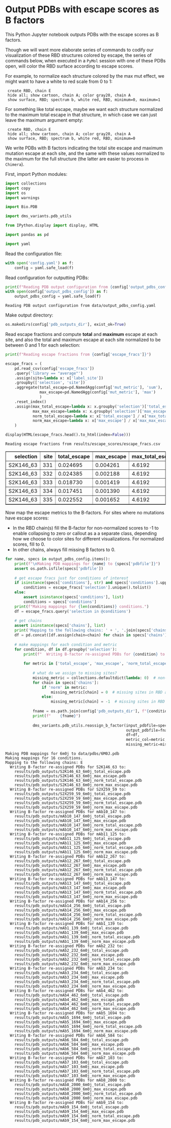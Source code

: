 # Output PDBs with escape scores as B factors
This Python Jupyter notebook outputs PDBs with the escape scores as B factors.

Though we will want more elaborate series of commands to codify our visualization of these RBD structures colored by escape, the series of commands below, when executed in a `PyMol` session with one of these PDBs open, will color the RBD surface according to escape scores.

For example, to normalize each structure colored by the max mut effect, we might want to have a white to red scale from 0 to 1:

     create RBD, chain E
     hide all; show cartoon, chain A; color gray20, chain A
     show surface, RBD; spectrum b, white red, RBD, minimum=0, maximum=1
     
For something like total escape, maybe we want each structure normalized to the maximum total escape in that structure, in which case we can just leave the maximum argument empty:

     create RBD, chain E
     hide all; show cartoon, chain A; color gray20, chain A
     show surface, RBD; spectrum b, white red, RBD, minimum=0
     
We write PDBs with B factors indicating the total site escape and maximum mutation escape at each site, and the same with these values normalized to the maximum for the full structure (the latter are easier to process in `Chimera`).

First, import Python modules:


```python
import collections
import copy
import os
import warnings

import Bio.PDB

import dms_variants.pdb_utils

from IPython.display import display, HTML

import pandas as pd

import yaml
```

Read the configuration file:


```python
with open('config.yaml') as f:
    config = yaml.safe_load(f)
```

Read configuration for outputting PDBs:


```python
print(f"Reading PDB output configuration from {config['output_pdbs_config']}")
with open(config['output_pdbs_config']) as f:
    output_pdbs_config = yaml.safe_load(f)
```

    Reading PDB output configuration from data/output_pdbs_config.yaml


Make output directory:


```python
os.makedirs(config['pdb_outputs_dir'], exist_ok=True)
```

Read escape fractions and compute **total** and **maximum** escape at each site, and also the total and maximum escape at each site normalized to be between 0 and 1 for each selection:


```python
print(f"Reading escape fractions from {config['escape_fracs']}")

escape_fracs = (
    pd.read_csv(config['escape_fracs'])
    .query('library == "average"')
    .assign(site=lambda x: x['label_site'])
    .groupby(['selection', 'site'])
    .aggregate(total_escape=pd.NamedAgg(config['mut_metric'], 'sum'),
               max_escape=pd.NamedAgg(config['mut_metric'], 'max')
               )
    .reset_index()
    .assign(max_total_escape=lambda x: x.groupby('selection')['total_escape'].transform('max'),
            max_max_escape=lambda x: x.groupby('selection')['max_escape'].transform('max'),
            norm_total_escape=lambda x: x['total_escape'] / x['max_total_escape'],
            norm_max_escape=lambda x: x['max_escape'] / x['max_max_escape'])
    )

display(HTML(escape_fracs.head().to_html(index=False)))
```

    Reading escape fractions from results/escape_scores/escape_fracs.csv



<table border="1" class="dataframe">
  <thead>
    <tr style="text-align: right;">
      <th>selection</th>
      <th>site</th>
      <th>total_escape</th>
      <th>max_escape</th>
      <th>max_total_escape</th>
      <th>max_max_escape</th>
      <th>norm_total_escape</th>
      <th>norm_max_escape</th>
    </tr>
  </thead>
  <tbody>
    <tr>
      <td>S2K146_63</td>
      <td>331</td>
      <td>0.024695</td>
      <td>0.004261</td>
      <td>4.6192</td>
      <td>1.0</td>
      <td>0.005346</td>
      <td>0.004261</td>
    </tr>
    <tr>
      <td>S2K146_63</td>
      <td>332</td>
      <td>0.024385</td>
      <td>0.002188</td>
      <td>4.6192</td>
      <td>1.0</td>
      <td>0.005279</td>
      <td>0.002188</td>
    </tr>
    <tr>
      <td>S2K146_63</td>
      <td>333</td>
      <td>0.018730</td>
      <td>0.001419</td>
      <td>4.6192</td>
      <td>1.0</td>
      <td>0.004055</td>
      <td>0.001419</td>
    </tr>
    <tr>
      <td>S2K146_63</td>
      <td>334</td>
      <td>0.017451</td>
      <td>0.001390</td>
      <td>4.6192</td>
      <td>1.0</td>
      <td>0.003778</td>
      <td>0.001390</td>
    </tr>
    <tr>
      <td>S2K146_63</td>
      <td>335</td>
      <td>0.022552</td>
      <td>0.001652</td>
      <td>4.6192</td>
      <td>1.0</td>
      <td>0.004882</td>
      <td>0.001652</td>
    </tr>
  </tbody>
</table>


Now map the escape metrics to the B-factors.
For sites where no mutations have escape scores:
 - In the RBD chain(s) fill the B-factor for non-normalized scores to -1 to enable collapsing to zero or callout as a a separate class, depending how we choose to color sites for different visualizations. For normalized scores, fill to 0.
 - In other chains, always fill missing B factors to 0.  


```python
for name, specs in output_pdbs_config.items():
    print(f"\nMaking PDB mappings for {name} to {specs['pdbfile']}")
    assert os.path.isfile(specs['pdbfile'])
    
    # get escape fracs just for conditions of interest
    if isinstance(specs['conditions'], str) and specs['conditions'].upper() == 'ALL':
        conditions = escape_fracs['selection'].unique().tolist()
    else:
        assert isinstance(specs['conditions'], list)
        conditions = specs['conditions']
    print(f"Making mappings for {len(conditions)} conditions.")
    df = escape_fracs.query('selection in @conditions')
    
    # get chains
    assert isinstance(specs['chains'], list)
    print('Mapping to the following chains: ' + ', '.join(specs['chains']))
    df = pd.concat([df.assign(chain=chain) for chain in specs['chains']], ignore_index=True)
    
    # make mappings for each condition and metric
    for condition, df in df.groupby('selection'):
        print(f"  Writing B-factor re-assigned PDBs for {condition} to:")
    
        for metric in ['total_escape', 'max_escape', 'norm_total_escape', 'norm_max_escape']:
        
            # what do we assign to missing sites?
            missing_metric = collections.defaultdict(lambda: 0)  # non-RBD chains always fill to zero
            for chain in specs['chains']:
                if 'norm' in metric:
                    missing_metric[chain] = 0  # missing sites in RBD are 0 for normalized metric PDBs
                else:
                    missing_metric[chain] = -1  # missing sites in RBD are -1 for non-normalized metric PDBs
        
            fname = os.path.join(config['pdb_outputs_dir'], f"{condition}_{name}_{metric}.pdb")
            print(f"    {fname}")
            
            dms_variants.pdb_utils.reassign_b_factor(input_pdbfile=specs['pdbfile'],
                                                     output_pdbfile=fname,
                                                     df=df,
                                                     metric_col=metric,
                                                     missing_metric=missing_metric)
```

    
    Making PDB mappings for 6m0j to data/pdbs/6M0J.pdb
    Making mappings for 16 conditions.
    Mapping to the following chains: E
      Writing B-factor re-assigned PDBs for S2K146_63 to:
        results/pdb_outputs/S2K146_63_6m0j_total_escape.pdb
        results/pdb_outputs/S2K146_63_6m0j_max_escape.pdb
        results/pdb_outputs/S2K146_63_6m0j_norm_total_escape.pdb
        results/pdb_outputs/S2K146_63_6m0j_norm_max_escape.pdb
      Writing B-factor re-assigned PDBs for S2X259_59 to:
        results/pdb_outputs/S2X259_59_6m0j_total_escape.pdb
        results/pdb_outputs/S2X259_59_6m0j_max_escape.pdb
        results/pdb_outputs/S2X259_59_6m0j_norm_total_escape.pdb
        results/pdb_outputs/S2X259_59_6m0j_norm_max_escape.pdb
      Writing B-factor re-assigned PDBs for mAb10_147 to:
        results/pdb_outputs/mAb10_147_6m0j_total_escape.pdb
        results/pdb_outputs/mAb10_147_6m0j_max_escape.pdb
        results/pdb_outputs/mAb10_147_6m0j_norm_total_escape.pdb
        results/pdb_outputs/mAb10_147_6m0j_norm_max_escape.pdb
      Writing B-factor re-assigned PDBs for mAb11_125 to:
        results/pdb_outputs/mAb11_125_6m0j_total_escape.pdb
        results/pdb_outputs/mAb11_125_6m0j_max_escape.pdb
        results/pdb_outputs/mAb11_125_6m0j_norm_total_escape.pdb
        results/pdb_outputs/mAb11_125_6m0j_norm_max_escape.pdb
      Writing B-factor re-assigned PDBs for mAb12_267 to:
        results/pdb_outputs/mAb12_267_6m0j_total_escape.pdb
        results/pdb_outputs/mAb12_267_6m0j_max_escape.pdb
        results/pdb_outputs/mAb12_267_6m0j_norm_total_escape.pdb
        results/pdb_outputs/mAb12_267_6m0j_norm_max_escape.pdb
      Writing B-factor re-assigned PDBs for mAb13_147 to:
        results/pdb_outputs/mAb13_147_6m0j_total_escape.pdb
        results/pdb_outputs/mAb13_147_6m0j_max_escape.pdb
        results/pdb_outputs/mAb13_147_6m0j_norm_total_escape.pdb
        results/pdb_outputs/mAb13_147_6m0j_norm_max_escape.pdb
      Writing B-factor re-assigned PDBs for mAb14_256 to:
        results/pdb_outputs/mAb14_256_6m0j_total_escape.pdb
        results/pdb_outputs/mAb14_256_6m0j_max_escape.pdb
        results/pdb_outputs/mAb14_256_6m0j_norm_total_escape.pdb
        results/pdb_outputs/mAb14_256_6m0j_norm_max_escape.pdb
      Writing B-factor re-assigned PDBs for mAb1_139 to:
        results/pdb_outputs/mAb1_139_6m0j_total_escape.pdb
        results/pdb_outputs/mAb1_139_6m0j_max_escape.pdb
        results/pdb_outputs/mAb1_139_6m0j_norm_total_escape.pdb
        results/pdb_outputs/mAb1_139_6m0j_norm_max_escape.pdb
      Writing B-factor re-assigned PDBs for mAb2_232 to:
        results/pdb_outputs/mAb2_232_6m0j_total_escape.pdb
        results/pdb_outputs/mAb2_232_6m0j_max_escape.pdb
        results/pdb_outputs/mAb2_232_6m0j_norm_total_escape.pdb
        results/pdb_outputs/mAb2_232_6m0j_norm_max_escape.pdb
      Writing B-factor re-assigned PDBs for mAb3_234 to:
        results/pdb_outputs/mAb3_234_6m0j_total_escape.pdb
        results/pdb_outputs/mAb3_234_6m0j_max_escape.pdb
        results/pdb_outputs/mAb3_234_6m0j_norm_total_escape.pdb
        results/pdb_outputs/mAb3_234_6m0j_norm_max_escape.pdb
      Writing B-factor re-assigned PDBs for mAb4_462 to:
        results/pdb_outputs/mAb4_462_6m0j_total_escape.pdb
        results/pdb_outputs/mAb4_462_6m0j_max_escape.pdb
        results/pdb_outputs/mAb4_462_6m0j_norm_total_escape.pdb
        results/pdb_outputs/mAb4_462_6m0j_norm_max_escape.pdb
      Writing B-factor re-assigned PDBs for mAb5_1694 to:
        results/pdb_outputs/mAb5_1694_6m0j_total_escape.pdb
        results/pdb_outputs/mAb5_1694_6m0j_max_escape.pdb
        results/pdb_outputs/mAb5_1694_6m0j_norm_total_escape.pdb
        results/pdb_outputs/mAb5_1694_6m0j_norm_max_escape.pdb
      Writing B-factor re-assigned PDBs for mAb6_584 to:
        results/pdb_outputs/mAb6_584_6m0j_total_escape.pdb
        results/pdb_outputs/mAb6_584_6m0j_max_escape.pdb
        results/pdb_outputs/mAb6_584_6m0j_norm_total_escape.pdb
        results/pdb_outputs/mAb6_584_6m0j_norm_max_escape.pdb
      Writing B-factor re-assigned PDBs for mAb7_103 to:
        results/pdb_outputs/mAb7_103_6m0j_total_escape.pdb
        results/pdb_outputs/mAb7_103_6m0j_max_escape.pdb
        results/pdb_outputs/mAb7_103_6m0j_norm_total_escape.pdb
        results/pdb_outputs/mAb7_103_6m0j_norm_max_escape.pdb
      Writing B-factor re-assigned PDBs for mAb8_2000 to:
        results/pdb_outputs/mAb8_2000_6m0j_total_escape.pdb
        results/pdb_outputs/mAb8_2000_6m0j_max_escape.pdb
        results/pdb_outputs/mAb8_2000_6m0j_norm_total_escape.pdb
        results/pdb_outputs/mAb8_2000_6m0j_norm_max_escape.pdb
      Writing B-factor re-assigned PDBs for mAb9_154 to:
        results/pdb_outputs/mAb9_154_6m0j_total_escape.pdb
        results/pdb_outputs/mAb9_154_6m0j_max_escape.pdb
        results/pdb_outputs/mAb9_154_6m0j_norm_total_escape.pdb
        results/pdb_outputs/mAb9_154_6m0j_norm_max_escape.pdb


